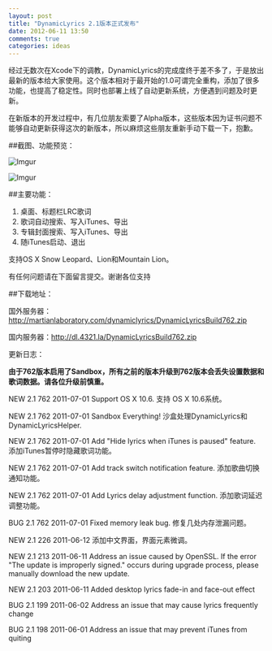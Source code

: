 ```yaml
---
layout: post
title: "DynamicLyrics 2.1版本正式发布"
date: 2012-06-11 13:50
comments: true
categories: ideas
---
```


经过无数次在Xcode下的调教，DynamicLyrics的完成度终于差不多了，于是放出最新的版本给大家使用。这个版本相对于最开始的1.0可谓完全重构，添加了很多功能，也提高了稳定性。同时也部署上线了自动更新系统，方便遇到问题及时更新。

在新版本的开发过程中，有几位朋友索要了Alpha版本，这些版本因为证书问题不能够自动更新获得这次的新版本，所以麻烦这些朋友重新手动下载一下，抱歉。

##截图、功能预览：

![Imgur](http://i.imgur.com/Shdpt.jpg)

![Imgur](http://i.imgur.com/NrWiS.jpg)

##主要功能：
1. 桌面、标题栏LRC歌词
2. 歌词自动搜索、写入iTunes、导出
3. 专辑封面搜索、写入iTunes、导出
4. 随iTunes启动、退出




支持OS X Snow Leopard、Lion和Mountain Lion。

有任何问题请在下面留言提交。谢谢各位支持


##下载地址：

国外服务器：<http://martianlaboratory.com/dynamiclyrics/DynamicLyricsBuild762.zip>

国内服务器：<http://dl.4321.la/DynamicLyricsBuild762.zip>

更新日志：

**由于762版本启用了Sandbox，所有之前的版本升级到762版本会丢失设置数据和歌词数据。请各位升级前慎重。**

NEW 2.1 762 2011-07-01 Support OS X 10.6. 支持 OS X 10.6系统。

NEW 2.1 762 2011-07-01 Sandbox Everything! 沙盒处理DynamicLyrics和DynamicLyricsHelper.

NEW 2.1 762 2011-07-01 Add "Hide lyrics when iTunes is paused" feature. 添加iTunes暂停时隐藏歌词功能。

NEW 2.1 762 2011-07-01 Add track switch notification feature. 添加歌曲切换通知功能。

NEW 2.1 762 2011-07-01 Add Lyrics delay adjustment function. 添加歌词延迟调整功能。

BUG 2.1 762 2011-07-01 Fixed memory leak bug. 修复几处内存泄漏问题。

NEW 2.1 226 2011-06-12 添加中文界面，界面元素微调。

NEW 2.1 213 2011-06-11 Address an issue caused by OpenSSL. If the error "The update is improperly signed." occurs during upgrade process, please manually download the new update.

NEW 2.1 203 2011-06-11 Added desktop lyrics fade-in and face-out effect

BUG 2.1 199 2011-06-02 Address an issue that may cause lyrics frequently change

BUG 2.1 198 2011-06-01 Address an issue that may prevent iTunes from quiting

